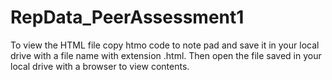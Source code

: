 # RepData_PeerAssessment1
To view the HTML file copy htmo code to note pad and save it in your local drive with a file name with extension .html.
Then open the file saved in your local drive with a browser to view contents.


